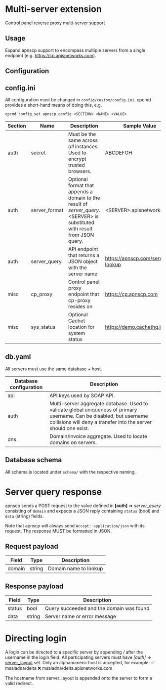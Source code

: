 # Multi-server extension
Control panel reverse proxy multi-server support

## Usage
Expand apnscp support to encompass multiple servers from a single endpoint (e.g. https://cp.apisnetworks.com). 

## Configuration
## config.ini

All configuration must be changed in `config/custom/config.ini`. cpcmd provides a short-hand means of doing this, e.g.

`cpcmd config_set apnscp.config <SECTION> <NAME> <VALUE>`

| Section | Name          | Description                                                  | Sample Value                     |
| ------- | ------------- | ------------------------------------------------------------ | -------------------------------- |
| auth    | secret        | Must be the same across *all* instances. Used to encrypt trusted browsers. | ABCDEFGH                         |
| auth    | server_format | Optional format that appends a domain to the result of *server_query*. &lt;SERVER&gt; is substituted with result from JSON query. | &lt;SERVER&gt;.apisnetworks.com        |
| auth    | server_query  | API endpoint that returns a JSON object with the server name | https://apnscp.com/server-lookup |
| misc    | cp_proxy      | Control panel proxy endpoint that cp-proxy resides on        | https://cp.apnscp.com            |
| misc    | sys_status    | Optional [Cachet](https://cachethq.io) location for system status | https://demo.cachethq.io/        |

## db.yaml

All servers must use the same database + host.

| Database configuration | Description                                                  |
| ---------------------- | ------------------------------------------------------------ |
| api                    | API keys used by SOAP API.                                   |
| auth                   | Multi-server aggregate database. Used to validate global uniqueness of primary username. Can be disabled, but username collisions will deny a transfer into the server should one exist. |
| dns                    | Domain/invoice aggregate. Used to locate domains on servers. |

## Database schema

All schema is located under `schema/` with the respective naming.

# Server query response

apnscp sends a POST request to the value defined in **[auth]** => *server_query* consisting of `domain` and expects a JSON reply containing `status` (bool) and `data` (string) fields. 

Note that apnscp will always send `Accept: application/json` with its request. The response MUST be formatted in JSON.

## Request payload

| Field  | Type   | Description           |
| ------ | ------ | --------------------- |
| domain | string | Domain name to lookup |

## Response payload

| Field  | Type   | Description                              |
| ------ | ------ | ---------------------------------------- |
| status | bool   | Query succeeded and the domain was found |
| data   | string | Server name or error message             |

# Directing login
A login can be directed to a specific server by appending */<server>* after the username in the login field. All participating servers must have *[auth]* => [server_layout](https://gitlab.com/apisnetworks/apnscp/blob/1849db941edd20154a3379eb49ee40e2e86656b0/config/config.ini#L284-290) set. Only an alphanumeric host is accepted, for example:
  ✅ msaladna/delta
  ❌ msaladna/delta.apisnetworks.com

The hostname from server_layout is appended onto the server to form a valid redirect.
